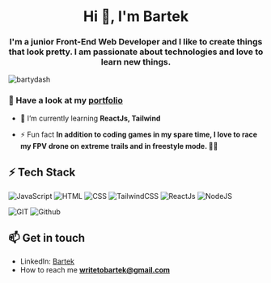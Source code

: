 <h1 align="center">Hi 👋, I'm Bartek</h1>
<h3 align="center">I'm a junior Front-End Web Developer and I like to create things that look pretty. I am passionate about technologies and love to learn new things.</h3>

<p align="left"> <img src="https://komarev.com/ghpvc/?username=bartydash&label=Profile%20views&color=0e75b6&style=flat" alt="bartydash" /> </p>

### 🔭 Have a look at my [portfolio](https://bartekdev.pl)
- 🌱 I’m currently learning **ReactJs, Tailwind**

- ⚡ Fun fact **In addition to coding games in my spare time, I love to race my FPV drone on extreme trails and in freestyle mode. 🚁✨**

## ⚡ Tech Stack

![JavaScript](https://img.shields.io/badge/JavaScript-F7DF1E?style=for-the-badge&logo=javascript&logoColor=black)
![HTML](https://img.shields.io/badge/HTML5-E34F26?style=for-the-badge&logo=html5&logoColor=white)
![CSS](https://img.shields.io/badge/CSS-239120?&style=for-the-badge&logo=css3&logoColor=white)
![TailwindCSS](https://img.shields.io/badge/tailwindcss-%2338B2AC.svg?style=for-the-badge&logo=tailwind-css&logoColor=white)
![ReactJs](https://img.shields.io/badge/-ReactJs-00a8ff?style=for-the-badge&logo=react&logoColor=white)
![NodeJS](https://img.shields.io/badge/Node.js-43853D?style=for-the-badge&logo=node.js&logoColor=white)

![GIT](https://img.shields.io/badge/git%20-%23F05033.svg?&style=for-the-badge&logo=git&logoColor=white) 
![Github](https://img.shields.io/badge/github%20-%23121011.svg?&style=for-the-badge&logo=github&logoColor=white)

## 📫 Get in touch
- LinkedIn: [Bartek](https://www.linkedin.com/in/bartekg%C5%82owacki)
- How to reach me **writetobartek@gmail.com**

<!--
**BartyDash/BartyDash** is a ✨ _special_ ✨ repository because its `README.md` (this file) appears on your GitHub profile.

Here are some ideas to get you started:

- 🔭 I’m currently working on ...
- 🌱 I’m currently learning ...
- 👯 I’m looking to collaborate on ...
- 🤔 I’m looking for help with ...
- 💬 Ask me about ...
- 📫 How to reach me: ...
- 😄 Pronouns: ...
- ⚡ Fun fact: ...
-->
